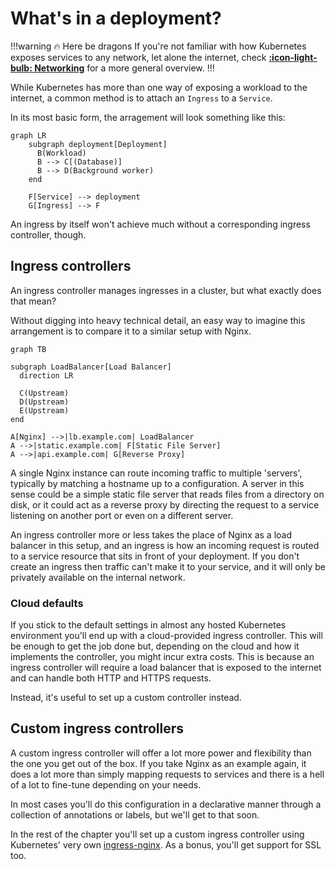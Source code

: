 # What's in a deployment?

!!!warning :fire: Here be dragons
If you're not familiar with how Kubernetes exposes services to any network, let alone the internet, check [**:icon-light-bulb: Networking**](/kubernetes-fundamentals/networking) for a more general overview.
!!!

While Kubernetes has more than one way of exposing a workload to the internet, a common method is to attach an `Ingress` to a `Service`.

In its most basic form, the arragement will look something like this:

```mermaid
graph LR
    subgraph deployment[Deployment]
      B(Workload)
      B --> C[(Database)]
      B --> D(Background worker)
    end
    
    F[Service] --> deployment
    G[Ingress] --> F
```

An ingress by itself won't achieve much without a corresponding ingress controller, though.


## Ingress controllers

An ingress controller manages ingresses in a cluster, but what exactly does that mean?

Without digging into heavy technical detail, an easy way to imagine this arrangement is to compare it to a similar setup with Nginx.

```mermaid
graph TB

subgraph LoadBalancer[Load Balancer]
  direction LR

  C(Upstream)
  D(Upstream)
  E(Upstream)
end

A[Nginx] -->|lb.example.com| LoadBalancer
A -->|static.example.com| F[Static File Server]
A -->|api.example.com| G[Reverse Proxy]
```

A single Nginx instance can route incoming traffic to multiple 'servers', typically by matching a hostname up to a configuration. A server in this sense could be a simple static file server that reads files from a directory on disk, or it could act as a reverse proxy by directing the request to a service listening on another port or even on a different server.

An ingress controller more or less takes the place of Nginx as a load balancer in this setup, and an ingress is how an incoming request is routed to a service resource that sits in front of your deployment. If you don't create an ingress then traffic can't make it to your service, and it will only be privately available on the internal network.

### Cloud defaults

If you stick to the default settings in almost any hosted Kubernetes environment you'll end up with a cloud-provided ingress controller. This will be enough to get the job done but, depending on the cloud and how it implements the controller, you might incur extra costs. This is because an ingress controller will require a load balancer that is exposed to the internet and can handle both HTTP and HTTPS requests.

Instead, it's useful to set up a custom controller instead.


## Custom ingress controllers

A custom ingress controller will offer a lot more power and flexibility than the one you get out of the box. If you take Nginx as an example again, it does a lot more than simply mapping requests to services and there is a hell of a lot to fine-tune depending on your needs.

In most cases you'll do this configuration in a declarative manner through a collection of annotations or labels, but we'll get to that soon.

In the rest of the chapter you'll set up a custom ingress controller using Kubernetes' very own [ingress-nginx](https://github.com/kubernetes/ingress-nginx). As a bonus, you'll get support for SSL too.


